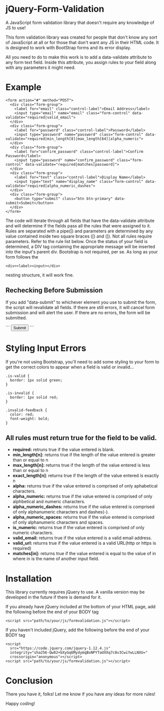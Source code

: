 # jQuery-Form-Validation
A JavaScript form validation library that doesn't require any knowledge of JS to use!

<p>This form validation library was created for people that don't know any sort of JavaScript at all or for those that don't want any JS in their HTML code. It is designed to work with BootStrap forms and its error display.</p>
<p>All you need to do to make this work is to add a data-validate attribute to any form text field. Inside this attribute, you assign rules to your field along with any parameters it might need.</p>
<h1>Example</h1>

```
<form action="#" method="POST">
  <div class="form-group">
    <label for="email" class="control-label">Email Address</label>
    <input type="email" name="email" class="form-control" data-validate="required|valid_email">
  </div>
  <div class="form-group">
    <label for="password" class="control-label">Password</label>
    <input type="password" name="password" class="form-control" data-validate="required|min_length[8]|max_length[64]|alpha_numeric">
  </div>
  <div class="form-group">
    <label for="confirm_password" class="control-label">Confirm Password</label>
    <input type="password" name="confirm_password" class="form-control" data-validate="required|matches[password]">
  </div>
  <div class="form-group">
    <label for="text" class="control-label">Display Name</label>
    <input type="text" name="display_name" class="form-control" data-validate="required|alpha_numeric_dashes">
  </div>
  <div class="form-group">
    <button type="submit" class="btn btn-primary" data-submit>Submit</button>
  </div>
</form>
```
<p>The code will iterate through all fields that have the data-validate attribute and will determine if the fields pass all the rules that were assigned to it. Rules are separated with a pipe(|) and parameters are determined by any value contained inside two square braces ([) and (]). Not all rules require parameters. Refer to the rule list below. Once the status of your field is determined, a DIV tag containing the appropriate message will be inserted into the input's parent div.  Bootstrap is not required, per se. As long as your form follows the 

```
<div><label><input></div>
```

nesting structure, it will work fine.</p>

<h2>Rechecking Before Submission</h2>

<p>If you add "data-submit" to whichever element you use to submit the form, the script will revalidate all fields. If there are still errors, it will cancel form submission and will alert the user. If there are no errors, the form will be submitted.</p>
```
<button type="submit" class="btn btn-primary" data-submit>Submit</button>
```

<h1>Styling Input Errors</h1>
<p>If you're not using Bootstrap, you'll need to add some styling to your form to get the correct colors to appear when a field is valid or invalid...</p>

```
.is-valid {
  border: 1px solid green;
}

.is-invalid {
  border: 1px solid red;
}

.invalid-feedback {
  color: red;
  font-weight: bold;
}
```
<h2>All rules must return true for the field to be valid.</h2>
<ul>
<li><b>required:</b> retruns true if the value entered is blank.</li>
<li><b>min_length[n]:</b> returns true if the length of the value entered is greater than  or equal to n</li>
<li><b>max_length[n]:</b> returns true if the length of the value entered is less than or equal to n</li>
<li><b>exact_length[n]</b>: returns true if the length of the value entered is exactly n</li>
<li><b>alpha:</b> returns true if the value entered is comprised of only aphabetical characters.</li>
<li><b>alpha_numeric:</b> returns true if the value entered is comprised of only alphbetical and numeric characters.</li>
<li><b>alpha_numeric_dashes:</b> returns true if the value entered is comprised of only alphanumeric characters and dashes(-).</li>
<li><b>alpha_numeric_spaces:</b> returns true if the value entered is comprised of only alphanumeric characters and spaces.</li>
<li><b>is_numeric:</b> returns true if the value entered is comprised of only numeric characters.</li>
<li><b>valid_email:</b> returns true if the value entered is a valid email address.</li>
<li><b>valid_url:</b> returns true if the value entered is a valid URL(http or https is required)</li>
<li><b>matches[in]:</b> returns true if the value entered is equal to the value of in where in is the name of another input field.</li>
</ul>

<h1>Installation</h1>
<p>This library currently requires jQuery to use. A vanilla version may be developed in the future if there is demand for it.</p>
<p>If you already have jQuery included at the bottom of your HTML page, add the following before the end of your BODY tag</p>

```
<script src="path/to/your/js/formvalidation.js"></script>
```

<p>If you haven't included jQuery, add the following before the end of your BODY tag</p>

```
<script
  src="https://code.jquery.com/jquery-1.12.4.js"
  integrity="sha256-Qw82+bXyGq6MydymqBxNPYTaUXXq7c8v3CwiYwLLNXU="
  crossorigin="anonymous"></script>
<script src="path/to/your/js/formvalidation.js"></script>
```

<h1>Conclusion</h1>
<p>There you have it, folks! Let me know if you have any ideas for more rules!</p>
<p>Happy coding!</p>
